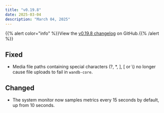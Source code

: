 ```yaml
---
title: "v0.19.8"
date: 2025-03-04
description: "March 04, 2025"
---
```


{{% alert color="info" %}}View the [v0.19.8 changelog](https://github.com/wandb/wandb/releases/tag/v0.19.8) on GitHub.{{% /alert %}}

## Fixed

- Media file paths containing special characters (?, *, ], [ or \\) no longer cause file uploads to fail in `wandb-core`. <!-- (@jacobromero in https://github.com/wandb/wandb/pull/9475) -->

## Changed

- The system monitor now samples metrics every 15 seconds by default, up from 10 seconds. <!-- (@kptkin in https://github.com/wandb/wandb/pull/9554) -->